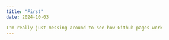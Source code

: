 ```yaml
---
title: "First"
date: 2024-10-03

I'm really just messing around to see how Github pages work
---
```

